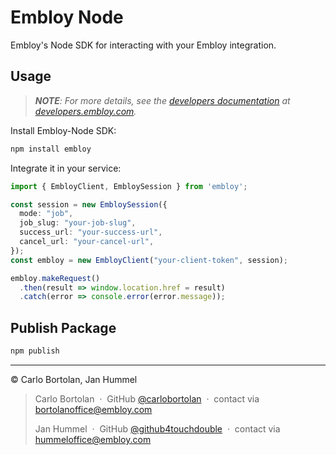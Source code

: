 # Embloy Node

Embloy's Node SDK for interacting with your Embloy integration.

## Usage

> _**NOTE**: For more details, see the [developers documentation](https://developers.embloy.com/docs/sdks/overview) at [developers.embloy.com](https://developers.embloy.com)._

Install Embloy-Node SDK:

```Bash
npm install embloy
```

Integrate it in your service:

```Typescript title="your-example-service.ts"
import { EmbloyClient, EmbloySession } from 'embloy';

const session = new EmbloySession({
  mode: "job",
  job_slug: "your-job-slug",
  success_url: "your-success-url",
  cancel_url: "your-cancel-url",
});
const embloy = new EmbloyClient("your-client-token", session);

embloy.makeRequest()
  .then(result => window.location.href = result)
  .catch(error => console.error(error.message));
```

## Publish Package

```Bash
npm publish
```

---

© Carlo Bortolan, Jan Hummel

> Carlo Bortolan &nbsp;&middot;&nbsp;
> GitHub [@carlobortolan](https://github.com/carlobortolan) &nbsp;&middot;&nbsp;
> contact via [bortolanoffice@embloy.com](mailto:bortolanoffice@embloy.com)
>
> Jan Hummel &nbsp;&middot;&nbsp;
> GitHub [@github4touchdouble](https://github.com/github4touchdouble) &nbsp;&middot;&nbsp;
> contact via [hummeloffice@embloy.com](mailto:hummeloffice@embloy.com)
